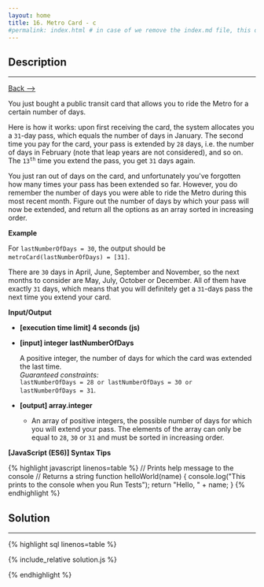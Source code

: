 ```yaml
---
layout: home
title: 16. Metro Card - c
#permalink: index.html # in case of we remove the index.md file, this doc will be the index page
---
```


<div class="row">
<div class="columnStmt" markdown="1">

## Description
------

[Back --> ](../README.md)

You just bought a public transit card that allows you to ride the Metro for a certain number of days.

Here is how it works: upon first receiving the card, the system allocates you a <code>31</code>-day pass, which equals the number of days in January. The second time you pay for the card, your pass is extended by <code>28</code> days, i.e. the number of days in February (note that leap years are not considered), and so on. The <code>13<sup>th</sup></code> time you extend the pass, you get <code>31</code> days again.

You just ran out of days on the card, and unfortunately you've forgotten how many times your pass has been extended so far. However, you do remember the number of days you were able to ride the Metro during this most recent month. Figure out the number of days by which your pass will now be extended, and return all the options as an array sorted in increasing order.


**Example**

For <code>lastNumberOfDays = 30</code>, the output should be<br>
<code>metroCard(lastNumberOfDays) = [31]</code>.

There are <code>30</code> days in April, June, September and November, so the next months to consider are May, July, October or December. All of them have exactly <code>31</code> days, which means that you will definitely get a <code>31</code>-days pass the next time you extend your card.


**Input/Output**

* **[execution time limit] 4 seconds (js)**

* **[input] integer lastNumberOfDays**

    A positive integer, the number of days for which the card was extended the last time.<br>
    _Guaranteed constraints:_<br>
    <code type='math/tex'>lastNumberOfDays = 28 or lastNumberOfDays = 30 or lastNumberOfDays = 31</code>.

* **[output] array.integer**

    * An array of positive integers, the possible number of days for which you will extend your pass. The elements of the array can only be equal to <code>28</code>, <code>30</code> or <code>31</code> and must be sorted in increasing order.

**[JavaScript (ES6)] Syntax Tips**

{% highlight javascript linenos=table %}
// Prints help message to the console
// Returns a string
function helloWorld(name) {
    console.log("This prints to the console when you Run Tests");
    return "Hello, " + name;
}
{% endhighlight %}

</div>
<div class="columnSol" markdown="1">

## Solution
------

{% highlight sql linenos=table %}

{% include_relative solution.js %}

{% endhighlight %}

</div>
</div>
